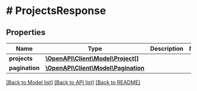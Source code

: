 # # ProjectsResponse

## Properties

Name | Type | Description | Notes
------------ | ------------- | ------------- | -------------
**projects** | [**\OpenAPI\Client\Model\Project[]**](Project.md) |  |
**pagination** | [**\OpenAPI\Client\Model\Pagination**](Pagination.md) |  |

[[Back to Model list]](../../README.md#models) [[Back to API list]](../../README.md#endpoints) [[Back to README]](../../README.md)
